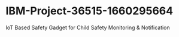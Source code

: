 # IBM-Project-36515-1660295664
IoT Based Safety Gadget for Child Safety Monitoring &amp; Notification
